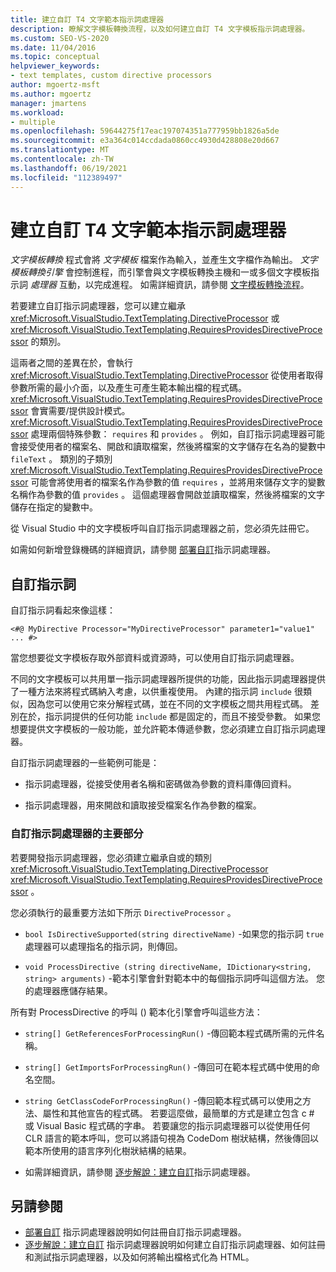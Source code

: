```yaml
---
title: 建立自訂 T4 文字範本指示詞處理器
description: 瞭解文字模板轉換流程，以及如何建立自訂 T4 文字模板指示詞處理器。
ms.custom: SEO-VS-2020
ms.date: 11/04/2016
ms.topic: conceptual
helpviewer_keywords:
- text templates, custom directive processors
author: mgoertz-msft
ms.author: mgoertz
manager: jmartens
ms.workload:
- multiple
ms.openlocfilehash: 59644275f17eac197074351a777959bb1826a5de
ms.sourcegitcommit: e3a364c014ccdada0860cc4930d428808e20d667
ms.translationtype: MT
ms.contentlocale: zh-TW
ms.lasthandoff: 06/19/2021
ms.locfileid: "112389497"
---
```

# <a name="create-custom-t4-text-template-directive-processors"></a>建立自訂 T4 文字範本指示詞處理器

*文字模板轉換* 程式會將 *文字模板* 檔案作為輸入，並產生文字檔作為輸出。 *文字模板轉換引擎* 會控制進程，而引擎會與文字模板轉換主機和一或多個文字模板指示詞 *處理器* 互動，以完成進程。 如需詳細資訊，請參閱 [文字模板轉換流程](../modeling/the-text-template-transformation-process.md)。

若要建立自訂指示詞處理器，您可以建立繼承 <xref:Microsoft.VisualStudio.TextTemplating.DirectiveProcessor> 或 <xref:Microsoft.VisualStudio.TextTemplating.RequiresProvidesDirectiveProcessor> 的類別。

這兩者之間的差異在於，會執行 <xref:Microsoft.VisualStudio.TextTemplating.DirectiveProcessor> 從使用者取得參數所需的最小介面，以及產生可產生範本輸出檔的程式碼。 <xref:Microsoft.VisualStudio.TextTemplating.RequiresProvidesDirectiveProcessor> 會實需要/提供設計模式。 <xref:Microsoft.VisualStudio.TextTemplating.RequiresProvidesDirectiveProcessor> 處理兩個特殊參數： `requires` 和 `provides` 。  例如，自訂指示詞處理器可能會接受使用者的檔案名、開啟和讀取檔案，然後將檔案的文字儲存在名為的變數中 `fileText` 。 類別的子類別 <xref:Microsoft.VisualStudio.TextTemplating.RequiresProvidesDirectiveProcessor> 可能會將使用者的檔案名作為參數的值 `requires` ，並將用來儲存文字的變數名稱作為參數的值 `provides` 。 這個處理器會開啟並讀取檔案，然後將檔案的文字儲存在指定的變數中。

從 Visual Studio 中的文字模板呼叫自訂指示詞處理器之前，您必須先註冊它。

如需如何新增登錄機碼的詳細資訊，請參閱 [部署自訂](../modeling/deploying-a-custom-directive-processor.md)指示詞處理器。

## <a name="custom-directives"></a>自訂指示詞

自訂指示詞看起來像這樣：

`<#@ MyDirective Processor="MyDirectiveProcessor" parameter1="value1" ... #>`

當您想要從文字模板存取外部資料或資源時，可以使用自訂指示詞處理器。

不同的文字模板可以共用單一指示詞處理器所提供的功能，因此指示詞處理器提供了一種方法來將程式碼納入考慮，以供重複使用。 內建的指示詞 `include` 很類似，因為您可以使用它來分解程式碼，並在不同的文字模板之間共用程式碼。 差別在於，指示詞提供的任何功能 `include` 都是固定的，而且不接受參數。 如果您想要提供文字模板的一般功能，並允許範本傳遞參數，您必須建立自訂指示詞處理器。

自訂指示詞處理器的一些範例可能是：

- 指示詞處理器，從接受使用者名稱和密碼做為參數的資料庫傳回資料。

- 指示詞處理器，用來開啟和讀取接受檔案名作為參數的檔案。

### <a name="principal-parts-of-a-custom-directive-processor"></a>自訂指示詞處理器的主要部分

若要開發指示詞處理器，您必須建立繼承自或的類別 <xref:Microsoft.VisualStudio.TextTemplating.DirectiveProcessor> <xref:Microsoft.VisualStudio.TextTemplating.RequiresProvidesDirectiveProcessor> 。

您必須執行的最重要方法如下所示 `DirectiveProcessor` 。

- `bool IsDirectiveSupported(string directiveName)` -如果您的指示詞 `true` 處理器可以處理指名的指示詞，則傳回。

- `void ProcessDirective (string directiveName, IDictionary<string, string> arguments)` -範本引擎會針對範本中的每個指示詞呼叫這個方法。 您的處理器應儲存結果。

所有對 ProcessDirective 的呼叫 () 範本化引擎會呼叫這些方法：

- `string[] GetReferencesForProcessingRun()` -傳回範本程式碼所需的元件名稱。

- `string[] GetImportsForProcessingRun()` -傳回可在範本程式碼中使用的命名空間。

- `string GetClassCodeForProcessingRun()` -傳回範本程式碼可以使用之方法、屬性和其他宣告的程式碼。 若要這麼做，最簡單的方式是建立包含 c # 或 Visual Basic 程式碼的字串。 若要讓您的指示詞處理器可以從使用任何 CLR 語言的範本呼叫，您可以將語句視為 CodeDom 樹狀結構，然後傳回以範本所使用的語言序列化樹狀結構的結果。

- 如需詳細資訊，請參閱 [逐步解說：建立自訂](../modeling/walkthrough-creating-a-custom-directive-processor.md)指示詞處理器。

## <a name="see-also"></a>另請參閱

- [部署自訂](../modeling/deploying-a-custom-directive-processor.md) 指示詞處理器說明如何註冊自訂指示詞處理器。
- [逐步解說：建立自訂](../modeling/walkthrough-creating-a-custom-directive-processor.md) 指示詞處理器說明如何建立自訂指示詞處理器、如何註冊和測試指示詞處理器，以及如何將輸出檔格式化為 HTML。
